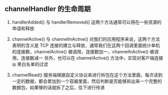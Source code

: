 
## channelHandler 的生命周期
1. handlerAdded() 与 handlerRemoved()
这两个方法通常可以用在一些资源的申请和释放

2. channelActive() 与 channelInActive()
对我们的应用程序来说，这两个方法表明的含义是 TCP 连接的建立与释放，通常我们在这两个回调里面统计单机的连接数，channelActive() 被调用，连接数加一，channelInActive() 被调用，连接数减一
另外，也可以在 channelActive() 方法中，实现对客户端连接 ip 黑白名单的过滤

3. channelRead()
服务端根据自定义协议来进行拆包在这个方法里面，每次读到一定的数据，都会累加到一个容器里面，然后判断是否能够拆出来一个完整的数据包，如果够的话就拆了之后，往下进行传递